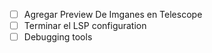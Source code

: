 - [ ] Agregar Preview De Imganes en Telescope
- [ ] Terminar el LSP configuration
- [ ] Debugging tools

